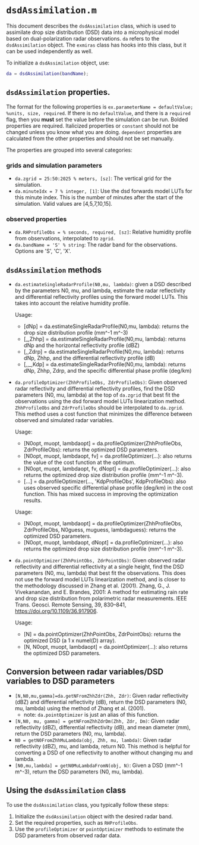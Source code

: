 # `dsdAssimilation.m`
This document describes the `dsdAssimilation` class, which is used to assimilate drop size distribution (DSD) data into a microphysical model based on dual-polarization radar observations. `da` refers to the `dsdAssimilation` object. The `exmiras` class has hooks into this class, but it can be used independently as well.

To initialize a `dsdAssimilation` object, use:
```matlab
da = dsdAssimilation(bandName);
```
## `dsdAssimilation` properties. 
The format for the following properties is `ex.parameterName = defaultValue; %units, size, required`. If there is no `defaultValue`, and there is a `required` flag, then you **must** set the value before the simulation can be run. Bolded properties are required. Italicized properties or `constant` should not be changed unless you know what you are doing. `dependent` properties are calculated from the other properties and should not be set manually.

The properties are grouped into several categories:

### grids and simulation parameters
- `da.zgrid = 25:50:2025 % meters, [sz]`: The vertical grid for the simulation.
- `da.minuteIdx = 7 % integer, [1]`: Use the dsd forwards model LUTs for this minute index. This is the number of minutes after the start of the simulation. Valid values are [4,5,7,10,15].

### observed properties
- `da.RHProfileObs = % seconds, required, [sz]`: Relative humidity profile from observations, interpolated to `zgrid`.
- `da.bandName = 'S' % string`: The radar band for the observations. Options are 'S', 'C', 'X'.
## `dsdAssimilation` methods
- `da.estimateSingleRadarProfile(N0,mu, lambda)`: given a DSD described by the parameters N0, mu, and lambda, estimate the radar reflectivity and differential reflectivity profiles using the forward model LUTs. This takes into account the relative humidity profile.

    Usage:
    - [dNp] = da.estimateSingleRadarProfile(N0,mu, lambda): returns the drop size distribution profile (mm^-1 m^-3)
    - [_,Zhhp] = da.estimateSingleRadarProfile(N0,mu, lambda): returns dNp and the horizontal reflectivity profile (dBZ)
    - [_,_,Zdrp] = da.estimateSingleRadarProfile(N0,mu, lambda): returns dNp, Zhhp, and the differential reflectivity profile (dB)
    - [_,_,_,Kdp] = da.estimateSingleRadarProfile(N0,mu, lambda): returns dNp, Zhhp, Zdrp, and the specific differential phase profile (deg/km)

- `da.profileOptimizer(ZhhProfileObs, ZdrProfileObs)`: Given observed radar reflectivity and differential reflectivity profiles, find the DSD parameters (N0, mu, lambda) at the top of `da.zgrid` that best fit the observations using the dsd forward model LUTs linearization method. `ZhhProfileObs` and `ZdrProfileObs` should be interpolated to `da.zgrid`. This method uses a cost function that minimizes the difference between observed and simulated radar variables.

    Usage: 
    - [N0opt, muopt, lambdaopt] = da.profileOptimizer(ZhhProfileObs, ZdrProfileObs): returns the optimized DSD parameters.
    - [N0opt, muopt, lambdaopt, fv] = da.profileOptimizer(...): also returns the value of the cost function at the optimum.
    - [N0opt, muopt, lambdaopt, fv, dNopt] = da.profileOptimizer(...): also returns the optimized drop size distribution profile (mm^-1 m^-3).
    - [...] = da.profileOptimizer(..., 'KdpProfileObs', KdpProfileObs): also uses observed specific differential phase profile (deg/km) in the cost function. This has mixed success in improving the optimization results.

   Usage:
    - [N0opt, muopt, lambdaopt] = da.profileOptimizer(ZhhProfileObs, ZdrProfileObs, N0guess, muguess, lambdaguess): returns the optimized DSD parameters.
    - [N0opt, muopt, lambdaopt, dNopt] = da.profileOptimizer(...): also returns the optimized drop size distribution profile (mm^-1 m^-3).

- `da.pointOptimizer(ZhhPointObs, ZdrPointObs)`: Given observed radar reflectivity and differential reflectivity at a single height, find the DSD parameters (N0, mu, lambda) that best fit the observations. This does not use the forward model LUTs linearization method, and is closer to the methodology discussed in Zhang et al. (2001).
    Zhang, G., J. Vivekanandan, and E. Brandes, 2001: A method for estimating rain rate and drop size distribution from polarimetric radar measurements. IEEE Trans. Geosci. Remote Sensing, 39, 830–841, https://doi.org/10.1109/36.917906.   

    Usage:
    - [N] = da.pointOptimizer(ZhhPointObs, ZdrPointObs): returns the optimized DSD (a 1 x numel(D) array).
    - [N, N0opt, muopt, lambdaopt] = da.pointOptimizer(...): also returns the optimized DSD parameters. 

## Conversion between radar variables/DSD variables to DSD parameters
- `[N,N0,mu,gamma]=da.getNFromZhhZdr(Zhh, Zdr)`: Given radar reflectivity (dBZ) and differential reflectivity (dB), return the DSD parameters (N0, mu, lambda) using the method of Zhang et al. (2001).
    - note: `da.pointOptimizer` is just an alias of this function.
- `[N,N0, mu, gamma] = getNFromZhhZdrDm(Zhh, Zdr, Dm)`: Given radar reflectivity (dBZ), differential reflectivity (dB), and mean diameter (mm), return the DSD parameters (N0, mu, lambda).
- `N0 = getN0FromZhhMuLambda(obj, Zhh, mu, lambda)`: Given radar reflectivity (dBZ), mu, and lambda, return N0. This method is helpful for converting a DSD of one reflectivity to another without changing mu and lambda.
- `[N0,mu,lambda] = getN0MuLambdaFromN(obj, N)`: Given a DSD (mm^-1 m^-3), return the DSD parameters (N0, mu, lambda).

## Using the `dsdAssimilation` class
To use the `dsdAssimilation` class, you typically follow these steps:
1. Initialize the `dsdAssimilation` object with the desired radar band.
2. Set the required properties, such as `RHProfileObs`.
3. Use the `profileOptimizer` or `pointOptimizer` methods to estimate the DSD parameters from observed radar data.


